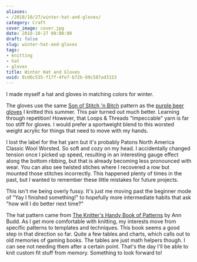 ```yaml
---
aliases:
- /2018/10/27/winter-hat-and-gloves/
category: Craft
cover_image: cover.jpg
date: 2018-10-27 00:00:00
draft: false
slug: winter-hat-and-gloves
tags:
- knitting
- hat
- gloves
title: Winter Hat and Gloves
uuid: 8cd6c535-f17f-4fe7-b72b-89c587ad3153
---
```


I made  myself a hat and gloves in matching colors for winter.
<!--more-->

The gloves use the same [Son of Stitch 'n Bitch][] pattern as the [purple beer gloves][] I knitted this
summer. This pair turned out much better. Learning through repetition! However, that Loops & Threads "Impeccable"
yarn is far too stiff for gloves. I would prefer a sportweight blend to this worsted weight acrylic
for things that need to move with my hands.

[Son of Stitch 'n Bitch]: https://www.goodreads.com/book/show/170305.Son_of_Stitch_n_Bitch
[purple beer gloves]: /post/2018/08/beer-gloves

I lost the label for the hat yarn but it's probably Patons North America Classic Wool Worsted. So soft and
cozy on my head. I accidentally changed tension once I picked up speed, resulting in an interesting gauge
effect along the bottom ribbing, but that is already becoming less pronounced with wear. You can also see
twisted stiches where I recovered a row but mounted those stitches incorrectly. This happened plenty of times
in the past, but I wanted to remember these little mistakes for future projects.

This isn't me being overly fussy. It's just me moving past the beginner mode of "Yay I finished something!" to
hopefully more intermediate habits that ask "how will I do better next time?"

The hat pattern came from [The Knitter's Handy Book of Patterns][] by Ann Budd. As I get more
comfortable with knitting, my interests move from specific patterns to templates and techniques. This
book seems a good step in that direction so far. Quite a few tables and charts, which calls out to old
memories of gaming books. The tables are just math helpers though. I can see not needing them after a certain
point. That's the day I'll be able to knit custom fit stuff from memory. Something to look forward to!

[The Knitter's Handy Book of Patterns]: https://www.goodreads.com/book/show/85015.Knitters_Handy_Book_Of_Patterns